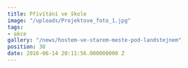 ```yaml
---
title: Přivítání ve škole
image: "/uploads/Projektove_foto_1.jpg"
tags:
- akce
gallery: "/news/hostem-ve-starem-meste-pod-landstejnem"
position: 38
date: 2016-06-14 20:11:56.000000000 Z
---
```

